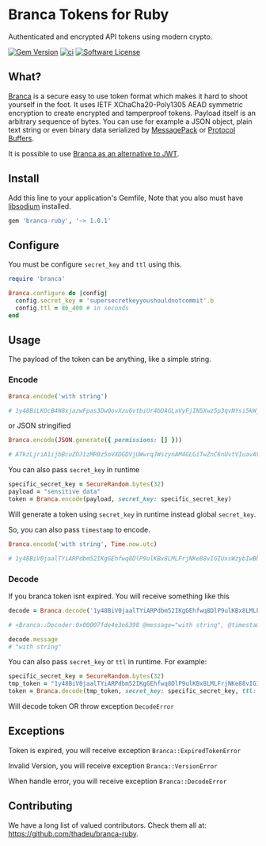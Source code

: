 #  Branca Tokens for Ruby

Authenticated and encrypted API tokens using modern crypto.

[![Gem Version](https://badge.fury.io/rb/branca-ruby.svg)](https://badge.fury.io/rb/branca-ruby)
[![ci](https://github.com/thadeu/branca-ruby/actions/workflows/ruby.yml/badge.svg?branch=main)](https://github.com/thadeu/branca-ruby/actions/workflows/ruby.yml)
[![Software License](https://img.shields.io/badge/license-MIT-brightgreen.svg?style=flat-square)](LICENSE)

## What?

[Branca](https://github.com/thadeu/branca-ruby) is a secure easy to use token format which makes it hard to shoot yourself in the foot. It uses IETF XChaCha20-Poly1305 AEAD symmetric encryption to create encrypted and tamperproof tokens. Payload itself is an arbitrary sequence of bytes. You can use for example a JSON object, plain text string or even binary data serialized by [MessagePack](http://msgpack.org/) or [Protocol Buffers](https://developers.google.com/protocol-buffers/).

It is possible to use [Branca as an alternative to JWT](https://appelsiini.net/2017/branca-alternative-to-jwt/).

## Install

Add this line to your application's Gemfile, Note that you also must have [libsodium](https://download.libsodium.org/doc/) installed.

```ruby
gem 'branca-ruby', '~> 1.0.1'
```

## Configure

You must be configure `secret_key` and `ttl` using this.

```ruby
require 'branca'

Branca.configure do |config|
  config.secret_key = 'supersecretkeyyoushouldnotcommit'.b
  config.ttl = 86_400 # in seconds
end
```

## Usage

The payload of the token can be anything, like a simple string.

### Encode

```ruby
Branca.encode('with string')

# 1y48BiLKOcB4N8xjazwFpas3DwOovXzu6vtbiUr4bDAGLaVyFjIN5Xwz5p3qvNYsi5kWjk7ilgnS
```

or JSON stringified

```ruby
Branca.encode(JSON.generate({ permissions: [] }))

# ATkzLjriA1ijbBcuZOJ1zMR0z5oVXDGDVjUWwrqJWszynAM4GLGiTwZnC6nUvtVIuavAVCMbwcsYqlYKejOI4
```

You can also pass `secret_key` in runtime

```ruby
specific_secret_key = SecureRandom.bytes(32)
payload = "sensitive data"
token = Branca.encode(payload, secret_key: specific_secret_key)
```

Will generate a token using `secret_key` in runtime instead global `secret_key`.

So, you can also pass `timestamp` to encode.

```ruby
Branca.encode('with string', Time.now.utc)

# 1y48BiV0jaalTYiARPdbm52IKgGEhfwq8DlP9ulKBx8LMLFrjNKe88vIGIUxsWzybIwBhmVvIam5
```

### Decode

If you branca token isnt expired. You will receive something like this

```ruby
decode = Branca.decode('1y48BiV0jaalTYiARPdbm52IKgGEhfwq8DlP9ulKBx8LMLFrjNKe88vIGIUxsWzybIwBhmVvIam5')

# <Branca::Decoder:0x00007fde4e3e6398 @message="with string", @timestamp=2020-10-27 03:44:03 UTC>

decode.message
# "with string"
```

You can also pass `secret_key` or `ttl` in runtime. For example:

```ruby
specific_secret_key = SecureRandom.bytes(32)
tmp_token = "1y48BiV0jaalTYiARPdbm52IKgGEhfwq8DlP9ulKBx8LMLFrjNKe88vIGIUxsWzybIwBhmVvIam5"
token = Branca.decode(tmp_token, secret_key: specific_secret_key, ttl: 30)
```

Will decode token OR throw exception `DecodeError`

## Exceptions

Token is expired, you will receive exception `Branca::ExpiredTokenError`

Invalid Version, you will receive exception `Branca::VersionError`

When handle error, you will receive exception `Branca::DecodeError`

## Contributing

We have a long list of valued contributors. Check them all at: https://github.com/thadeu/branca-ruby.

